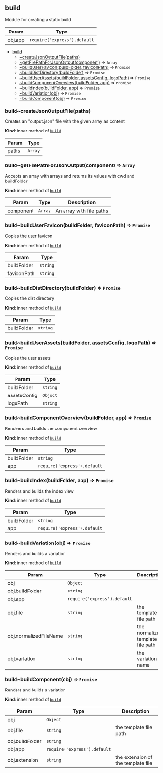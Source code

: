 <a name="module_build"></a>

## build
Module for creating a static build


| Param | Type |
| --- | --- |
| obj.app | <code>require(&#x27;express&#x27;).default</code> | 


* [build](#module_build)
    * [~createJsonOutputFile(paths)](#module_build..createJsonOutputFile)
    * [~getFilePathForJsonOutput(component)](#module_build..getFilePathForJsonOutput) ⇒ <code>Array</code>
    * [~buildUserFavicon(buildFolder, faviconPath)](#module_build..buildUserFavicon) ⇒ <code>Promise</code>
    * [~buildDistDirectory(buildFolder)](#module_build..buildDistDirectory) ⇒ <code>Promise</code>
    * [~buildUserAssets(buildFolder, assetsConfig, logoPath)](#module_build..buildUserAssets) ⇒ <code>Promise</code>
    * [~buildComponentOverview(buildFolder, app)](#module_build..buildComponentOverview) ⇒ <code>Promise</code>
    * [~buildIndex(buildFolder, app)](#module_build..buildIndex) ⇒ <code>Promise</code>
    * [~buildVariation(obj)](#module_build..buildVariation) ⇒ <code>Promise</code>
    * [~buildComponent(obj)](#module_build..buildComponent) ⇒ <code>Promise</code>

<a name="module_build..createJsonOutputFile"></a>

### build~createJsonOutputFile(paths)
Creates an "output.json" file with the given array as content

**Kind**: inner method of [<code>build</code>](#module_build)  

| Param | Type |
| --- | --- |
| paths | <code>Array</code> | 

<a name="module_build..getFilePathForJsonOutput"></a>

### build~getFilePathForJsonOutput(component) ⇒ <code>Array</code>
Accepts an array with arrays and returns its values with cwd and buildFolder

**Kind**: inner method of [<code>build</code>](#module_build)  

| Param | Type | Description |
| --- | --- | --- |
| component | <code>Array</code> | An array with file paths |

<a name="module_build..buildUserFavicon"></a>

### build~buildUserFavicon(buildFolder, faviconPath) ⇒ <code>Promise</code>
Copies the user favicon

**Kind**: inner method of [<code>build</code>](#module_build)  

| Param | Type |
| --- | --- |
| buildFolder | <code>string</code> | 
| faviconPath | <code>string</code> | 

<a name="module_build..buildDistDirectory"></a>

### build~buildDistDirectory(buildFolder) ⇒ <code>Promise</code>
Copies the dist directory

**Kind**: inner method of [<code>build</code>](#module_build)  

| Param | Type |
| --- | --- |
| buildFolder | <code>string</code> | 

<a name="module_build..buildUserAssets"></a>

### build~buildUserAssets(buildFolder, assetsConfig, logoPath) ⇒ <code>Promise</code>
Copies the user assets

**Kind**: inner method of [<code>build</code>](#module_build)  

| Param | Type |
| --- | --- |
| buildFolder | <code>string</code> | 
| assetsConfig | <code>Object</code> | 
| logoPath | <code>string</code> | 

<a name="module_build..buildComponentOverview"></a>

### build~buildComponentOverview(buildFolder, app) ⇒ <code>Promise</code>
Rendeers and builds the component overview

**Kind**: inner method of [<code>build</code>](#module_build)  

| Param | Type |
| --- | --- |
| buildFolder | <code>string</code> | 
| app | <code>require(&#x27;express&#x27;).default</code> | 

<a name="module_build..buildIndex"></a>

### build~buildIndex(buildFolder, app) ⇒ <code>Promise</code>
Renders and builds the index view

**Kind**: inner method of [<code>build</code>](#module_build)  

| Param | Type |
| --- | --- |
| buildFolder | <code>string</code> | 
| app | <code>require(&#x27;express&#x27;).default</code> | 

<a name="module_build..buildVariation"></a>

### build~buildVariation(obj) ⇒ <code>Promise</code>
Renders and builds a variation

**Kind**: inner method of [<code>build</code>](#module_build)  

| Param | Type | Description |
| --- | --- | --- |
| obj | <code>Object</code> |  |
| obj.buildFolder | <code>string</code> |  |
| obj.app | <code>require(&#x27;express&#x27;).default</code> |  |
| obj.file | <code>string</code> | the template file path |
| obj.normalizedFileName | <code>string</code> | the normalized template file path |
| obj.variation | <code>string</code> | the variation name |

<a name="module_build..buildComponent"></a>

### build~buildComponent(obj) ⇒ <code>Promise</code>
Renders and builds a variation

**Kind**: inner method of [<code>build</code>](#module_build)  

| Param | Type | Description |
| --- | --- | --- |
| obj | <code>Object</code> |  |
| obj.file | <code>string</code> | the template file path |
| obj.buildFolder | <code>string</code> |  |
| obj.app | <code>require(&#x27;express&#x27;).default</code> |  |
| obj.extension | <code>string</code> | the extension of the template file |

